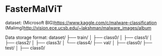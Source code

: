 # FasterMalViT

dataset: 
(Microsoft BIG)https://www.kaggle.com/c/malware-classification
(Malimg)http://vision.ece.ucsb.edu/~lakshman/malware_images/album

Data storage format:
dataset/
├── train/
│   ├── class0/
│   ├── class1/
│   ├── class2/
│   ├── class3/
│   └── class4/
├── val/
│   ├── class0/
├── test/
│   ├── class0/
